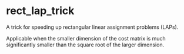 # rect_lap_trick

A trick for speeding up rectangular linear assignment problems (LAPs).

Applicable when the smaller dimension of the cost matrix is much significantly smaller than the square root of the larger dimension.

